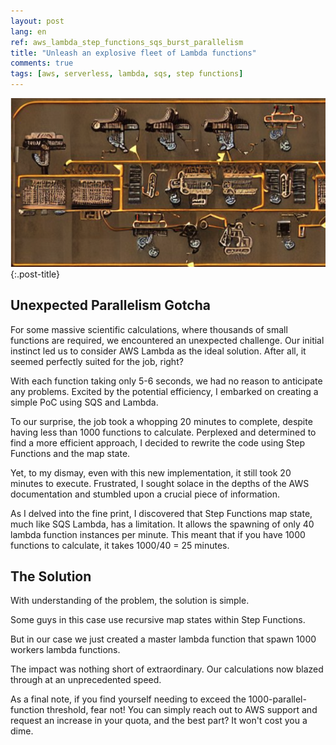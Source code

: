 ```yaml
---
layout: post
lang: en
ref: aws_lambda_step_functions_sqs_burst_parallelism
title: "Unleash an explosive fleet of Lambda functions"
comments: true
tags: [aws, serverless, lambda, sqs, step functions]
---
```


![](/images/step_functions_map.png){:.post-title}

## Unexpected Parallelism Gotcha

For some massive scientific calculations, where thousands of small functions are required, we encountered an unexpected challenge. 
Our initial instinct led us to consider AWS Lambda as the ideal solution. 
After all, it seemed perfectly suited for the job, right?

With each function taking only 5-6 seconds, we had no reason to anticipate any problems. 
Excited by the potential efficiency, I embarked on creating a simple PoC using SQS and Lambda.

To our surprise, the job took a whopping 20 minutes to complete, despite having less than 1000 functions to calculate. 
Perplexed and determined to find a more efficient approach, I decided to rewrite the code using Step Functions and the map state.

Yet, to my dismay, even with this new implementation, it still took 20 minutes to execute. 
Frustrated, I sought solace in the depths of the AWS documentation and stumbled upon a crucial piece of information.

As I delved into the fine print, I discovered that Step Functions map state, much like SQS Lambda, has a limitation. 
It allows the spawning of only 40 lambda function instances per minute. This meant that if you have 1000 functions to calculate, 
it takes 1000/40 = 25 minutes.

## The Solution
With understanding of the problem, the solution is simple. 

Some guys in this case use recursive map states within Step Functions.

But in our case we just created a master lambda function that spawn 1000 workers lambda functions.

The impact was nothing short of extraordinary. Our calculations now blazed through at an unprecedented speed.

As a final note, if you find yourself needing to exceed the 1000-parallel-function threshold, fear not! 
You can simply reach out to AWS support and request an increase in your quota, and the best part? It won't cost you a dime.
